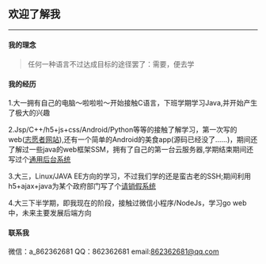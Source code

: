 ## 欢迎了解我
---
#### 我的理念
> 任何一种语言不过达成目标的途径罢了：需要，便去学

#### 我的经历

1.大一拥有自己的电脑～啦啦啦～开始接触C语言，下班学期学习Java,并开始产生了极大的兴趣

2.Jsp/C++/h5+js+css/Android/Python等等的接触了解学习，第一次写的web([志愿者网站](https://github.com/Dreamlu/volunteer)),还有一个简单的Android的美食app(源码已经没了......)，期间还了解过一些java的web框架SSM，拥有了自己的第一台云服务器,学期结束期间还写过个[通用后台系统](https://github.com/Dreamlu/common-system)

3.大三，Linux/JAVA EE方向的学习，不过我们学的还是蛮古老的SSH;期间利用h5+ajax+java为某个政府部门写了个[请销假系统](https://github.com/Dreamlu/askforleave)

4.大三下半学期，即我现在的阶段，接触过微信小程序/NodeJs，学习go web中，未来主要发展后端方向

#### 联系我
微信：a_862362681
QQ：862362681
email:862362681@qq.com